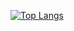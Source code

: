 

[![Top Langs](https://github-readme-stats.vercel.app/api/top-langs/?username=ian-codes)](https://github.com/ian-codes/github-readme-stats)

<!--
### Hi there 👋
**ian-codes/ian-codes** is a ✨ _special_ ✨ repository because its `README.md` (this file) appears on your GitHub profile.

Here are some ideas to get you started:

- 🔭 I’m currently working on ...
- 🌱 I’m currently learning ...
- 👯 I’m looking to collaborate on ...
- 🤔 I’m looking for help with ...
- 💬 Ask me about ...
- 📫 How to reach me: ...
- 😄 Pronouns: ...
- ⚡ Fun fact: ...
-->
